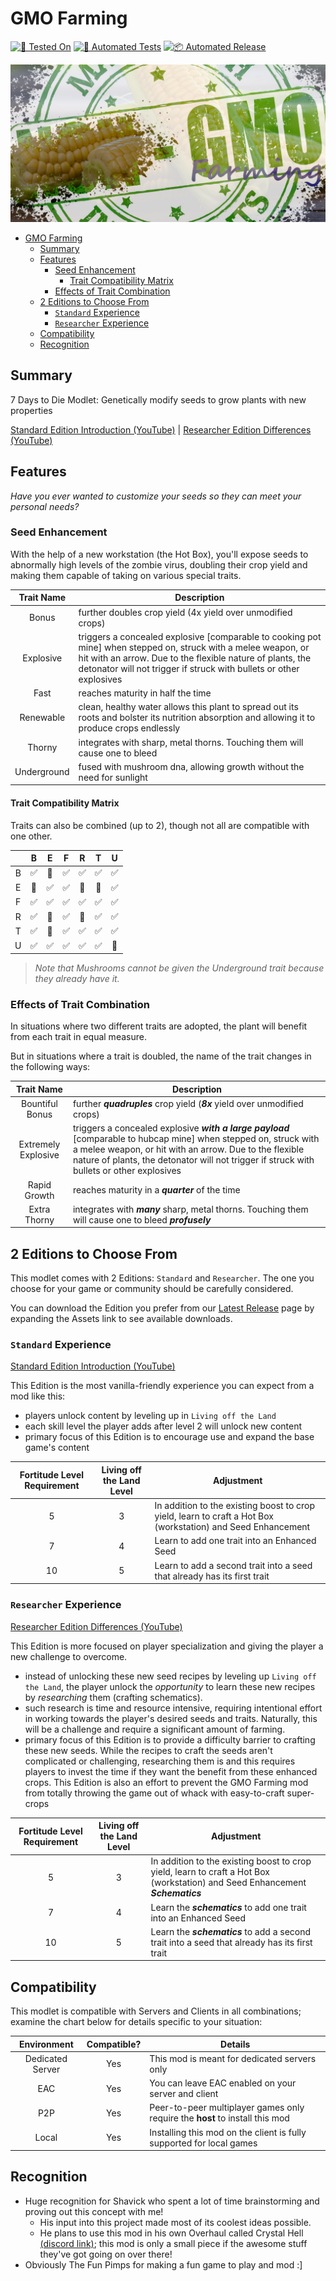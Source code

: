 # GMO Farming

[![🧪 Tested On](https://img.shields.io/badge/🧪%20Tested%20On-A20.6%20b9-blue.svg)](https://7daystodie.com/) [![🧰 Automated Tests](https://github.com/jonathan-robertson/gmo-farming/actions/workflows/tests.yml/badge.svg)](https://github.com/jonathan-robertson/gmo-farming/actions/workflows/tests.yml) [![📦 Automated Release](https://github.com/jonathan-robertson/gmo-farming/actions/workflows/release.yml/badge.svg)](https://github.com/jonathan-robertson/gmo-farming/actions/workflows/release.yml)

![GMO Farming Image](https://github.com/jonathan-robertson/gmo-farming/raw/media/gmo-farming-social.jpg)

- [GMO Farming](#gmo-farming)
  - [Summary](#summary)
  - [Features](#features)
    - [Seed Enhancement](#seed-enhancement)
      - [Trait Compatibility Matrix](#trait-compatibility-matrix)
    - [Effects of Trait Combination](#effects-of-trait-combination)
  - [2 Editions to Choose From](#2-editions-to-choose-from)
    - [`Standard` Experience](#standard-experience)
    - [`Researcher` Experience](#researcher-experience)
  - [Compatibility](#compatibility)
  - [Recognition](#recognition)

## Summary

7 Days to Die Modlet: Genetically modify seeds to grow plants with new properties

[Standard Edition Introduction (YouTube)](https://youtu.be/Rlf7xDVKjIE) | [Researcher Edition Differences (YouTube)](https://youtu.be/4QvH_5q_P2g)

## Features

*Have you ever wanted to customize your seeds so they can meet your personal needs?*

### Seed Enhancement

With the help of a new workstation (the Hot Box), you'll expose seeds to abnormally high levels of the zombie virus, doubling their crop yield and making them capable of taking on various special traits.

Trait Name | Description
:---: | ---
Bonus | further doubles crop yield (4x yield over unmodified crops)
Explosive | triggers a concealed explosive [comparable to cooking pot mine] when stepped on, struck with a melee weapon, or hit with an arrow. Due to the flexible nature of plants, the detonator will not trigger if struck with bullets or other explosives
Fast | reaches maturity in half the time
Renewable | clean, healthy water allows this plant to spread out its roots and bolster its nutrition absorption and allowing it to produce crops endlessly
Thorny | integrates with sharp, metal thorns. Touching them will cause one to bleed
Underground | fused with mushroom dna, allowing growth without the need for sunlight

#### Trait Compatibility Matrix

Traits can also be combined (up to 2), though not all are compatible with one other.

|   | B | E | F | R | T | U |
| :---: | :---: | :---: | :---: | :---: | :---: | :---: |
| B | ✅ | 🚫 | ✅ | ✅ | ✅ | ✅ |
| E | 🚫 | ✅ | ✅ | 🚫 | 🚫 | ✅ |
| F | ✅ | ✅ | ✅ | ✅ | ✅ | ✅ |
| R | ✅ | 🚫 | ✅ | 🚫 | ✅ | ✅ |
| T | ✅ | 🚫 | ✅ | ✅ | ✅ | ✅ |
| U | ✅ | ✅ | ✅ | ✅ | ✅ | 🚫 |

> *Note that Mushrooms cannot be given the Underground trait because they already have it.*

### Effects of Trait Combination

In situations where two different traits are adopted, the plant will benefit from each trait in equal measure.

But in situations where a trait is doubled, the name of the trait changes in the following ways:

Trait Name | Description
:---: | ---
Bountiful Bonus | further ***quadruples*** crop yield (***8x*** yield over unmodified crops)
Extremely Explosive | triggers a concealed explosive ***with a large payload*** [comparable to hubcap mine] when stepped on, struck with a melee weapon, or hit with an arrow. Due to the flexible nature of plants, the detonator will not trigger if struck with bullets or other explosives
Rapid Growth | reaches maturity in a ***quarter*** of the time
Extra Thorny | integrates with ***many*** sharp, metal thorns. Touching them will cause one to bleed ***profusely***

## 2 Editions to Choose From

This modlet comes with 2 Editions: `Standard` and `Researcher`. The one you choose for your game or community should be carefully considered.

You can download the Edition you prefer from our [Latest Release](https://github.com/jonathan-robertson/gmo-farming/releases/latest) page by expanding the Assets link to see available downloads.

### `Standard` Experience

[Standard Edition Introduction (YouTube)](https://youtu.be/Rlf7xDVKjIE)

This Edition is the most vanilla-friendly experience you can expect from a mod like this:

- players unlock content by leveling up in `Living off the Land`
- each skill level the player adds after level 2 will unlock new content
- primary focus of this Edition is to encourage use and expand the base game's content

Fortitude Level Requirement | Living off the Land Level | Adjustment
:---: | :---: | ---
5 | 3 | In addition to the existing boost to crop yield, learn to craft a Hot Box (workstation) and Seed Enhancement
7 | 4 | Learn to add one trait into an Enhanced Seed
10 | 5 | Learn to add a second trait into a seed that already has its first trait

### `Researcher` Experience

[Researcher Edition Differences (YouTube)](https://youtu.be/4QvH_5q_P2g)

This Edition is more focused on player specialization and giving the player a new challenge to overcome.

- instead of unlocking these new seed recipes by leveling up `Living off the Land`, the player unlock the *opportunity* to learn these new recipes by *researching* them (crafting schematics).
- such research is time and resource intensive, requiring intentional effort in working towards the player's desired seeds and traits. Naturally, this will be a challenge and require a significant amount of farming.
- primary focus of this Edition is to provide a difficulty barrier to crafting these new seeds. While the recipes to craft the seeds aren't complicated or challenging, researching them is and this requires players to invest the time if they want the benefit from these enhanced crops. This Edition is also an effort to prevent the GMO Farming mod from totally throwing the game out of whack with easy-to-craft super-crops

Fortitude Level Requirement | Living off the Land Level | Adjustment
:---: | :---: | ---
5 | 3 | In addition to the existing boost to crop yield, learn to craft a Hot Box (workstation) and Seed Enhancement ***Schematics***
7 | 4 | Learn the ***schematics*** to add one trait into an Enhanced Seed
10 | 5 | Learn the ***schematics*** to add a second trait into a seed that already has its first trait

## Compatibility

This modlet is compatible with Servers and Clients in all combinations; examine the chart below for details specific to your situation:

Environment | Compatible? | Details
:---: | :---: | ---
Dedicated Server | Yes | This mod is meant for dedicated servers only
EAC | Yes | You can leave EAC enabled on your server and client
P2P | Yes | Peer-to-peer multiplayer games only require the **host** to install this mod
Local | Yes | Installing this mod on the client is fully supported for local games

## Recognition

- Huge recognition for Shavick who spent a lot of time brainstorming and proving out this concept with me!
  - His input into this project made most of its coolest ideas possible.
  - He plans to use this mod in his own Overhaul called Crystal Hell [(discord link)](https://discord.gg/xvSgfUJfsG); this mod is only a small piece if the awesome stuff they've got going on over there!
- Obviously The Fun Pimps for making a fun game to play and mod :]
